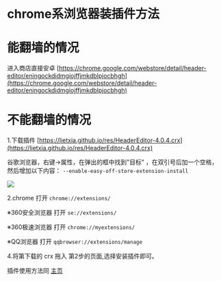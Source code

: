chrome系浏览器装插件方法
=============
# 能翻墙的情况
进入商店直接安卓 [https://chrome.google.com/webstore/detail/header-editor/eningockdidmgiojffjmkdblpjocbhgh](https://chrome.google.com/webstore/detail/header-editor/eningockdidmgiojffjmkdblpjocbhgh)


# 不能翻墙的情况

1.下载插件 [https://lietxia.github.io/res/HeaderEditor-4.0.4.crx](https://lietxia.github.io/res/HeaderEditor-4.0.4.crx)

谷歌浏览器，右键->属性，在弹出的框中找到"目标" ，在双引号后加一个空格，然后增加以下内容：
`--enable-easy-off-store-extension-install`

![](img/003.png)


2.chrome 打开 `chrome://extensions/`

※360安全浏览器 打开 `se://extensions/`

※360极速浏览器 打开 `chrome://myextensions/`

※QQ浏览器 打开 `qqbrowser://extensions/manage`


4.将第下载的 crx 拖入 第2步的页面,选择安装插件即可。

插件使用方法同 [主页](index.md)

